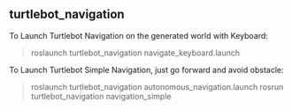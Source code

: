 ## turtlebot_navigation

To Launch Turtlebot Navigation on the generated world with Keyboard:
> roslaunch turtlebot_navigation navigate_keyboard.launch

To Launch Turtlebot Simple Navigation, just go forward and avoid obstacle:
> roslaunch turtlebot_navigation autonomous_navigation.launch
> rosrun turtlebot_navigation navigation_simple
